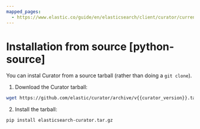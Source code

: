```yaml
---
mapped_pages:
  - https://www.elastic.co/guide/en/elasticsearch/client/curator/current/python-source.html
---
```


# Installation from source [python-source]

You can instal Curator from a source tarball (rather than doing a `git clone`).


1. Download the Curator tarball:
```sh subs=true
wget https://github.com/elastic/curator/archive/v{{curator_version}}.tar.gz -O elasticsearch-curator.tar.gz
```
2. Install the tarball:
```sh
pip install elasticsearch-curator.tar.gz
```

 


